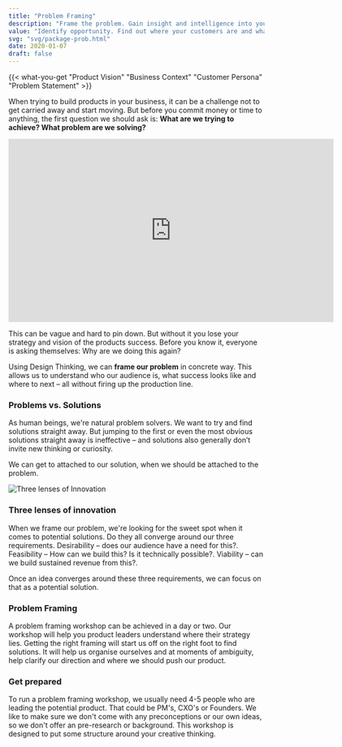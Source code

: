 ```yaml
---
title: "Problem Framing"
description: "Frame the problem. Gain insight and intelligence into your customers and figure out where to go next"
value: "Identify opportunity. Find out where your customers are and what they want."
svg: "svg/package-prob.html"
date: 2020-01-07
draft: false
---
```

{{< what-you-get "Product Vision" "Business Context" "Customer Persona" "Problem Statement" >}}

When trying to build products in your business, it can be a challenge not to get carried away and start moving. But before you commit money or time to anything, the first question we should ask is: **What are we trying to achieve? What problem are we solving?**

<iframe title="vimeo-player" src="https://player.vimeo.com/video/191566926" class="full-width" width="640" height="360" frameborder="0" allowfullscreen></iframe>

This can be vague and hard to pin down. But without it you lose your strategy and vision of the products success. Before you know it, everyone is asking themselves: Why are we doing this again?

Using Design Thinking, we can **frame our problem** in concrete way. This allows us to understand who our audience is, what success looks like and where to next – all without firing up the production line.

### Problems vs. Solutions
As human beings, we're natural problem solvers. We want to try and find solutions straight away. But jumping to the first or even the most obvious solutions straight away is ineffective – and solutions also generally don’t invite new thinking or curiosity.

We can get to attached to our solution, when we should be attached to the problem.

<img class="js-lazy-img" data-src="/images/Venn.png" srcset="/images/Venn@2x.png 800w" alt="Three lenses of Innovation" />

### Three lenses of innovation
When we frame our problem, we're looking for the sweet spot when it comes to potential solutions. Do they all converge around our three requirements. Desirability – does our audience have a need for this?. Feasibility – How can we build this? Is it technically possible?. Viability – can we build sustained revenue from this?.

Once an idea converges around these three requirements, we can focus on that as a potential solution.

### Problem Framing
A problem framing workshop can be achieved in a day or two. Our workshop will help you product leaders understand where their strategy lies. Getting the right framing will start us off on the right foot to find solutions. It will help us organise ourselves and at moments of ambiguity, help clarify our direction and where we should push our product.

### Get prepared
To run a problem framing workshop, we usually need 4-5 people who are leading the potential product. That could be PM's, CXO's or Founders. We like to make sure we don't come with any preconceptions or our own ideas, so we don't offer an pre-research or background. This workshop is designed to put some structure around your creative thinking.

